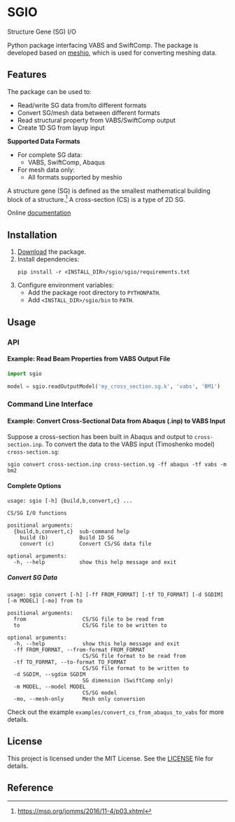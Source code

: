 # SGIO


Structure Gene (SG) I/O

Python package interfacing VABS and SwiftComp.
The package is developed based on [meshio](https://github.com/nschloe/meshio), which is used for converting meshing data.

## Features

The package can be used to:
- Read/write SG data from/to different formats
- Convert SG/mesh data between different formats
- Read structural property from VABS/SwiftComp output
- Create 1D SG from layup input

**Supported Data Formats**

- For complete SG data:
  - VABS, SwiftComp, Abaqus
- For mesh data only:
  - All formats supported by meshio

A structure gene (SG) is defined as the smallest mathematical building block of a structure.[^1]
A cross-section (CS) is a type of 2D SG.

Online [documentation](https://wenbinyugroup.github.io/sgio/)

## Installation

1. [Download](https://github.com/wenbinyugroup/sgio) the package.
2. Install dependencies:
    ```shell
    pip install -r <INSTALL_DIR>/sgio/sgio/requirements.txt
    ```
3. Configure environment variables:
    - Add the package root directory to `PYTHONPATH`.
    - Add `<INSTALL_DIR>/sgio/bin` to `PATH`.

## Usage

### API

#### Example: Read Beam Properties from VABS Output File

```python
import sgio

model = sgio.readOutputModel('my_cross_section.sg.k', 'vabs', 'BM1')
```

### Command Line Interface

#### Example: Convert Cross-Sectional Data from Abaqus (.inp) to VABS Input

Suppose a cross-section has been built in Abaqus and output to `cross-section.inp`.
To convert the data to the VABS input (Timoshenko model) `cross-section.sg`:
```shell
sgio convert cross-section.inp cross-section.sg -ff abaqus -tf vabs -m bm2
```

#### Complete Options

```text
usage: sgio [-h] {build,b,convert,c} ...

CS/SG I/O functions

positional arguments:
  {build,b,convert,c}  sub-command help
    build (b)          Build 1D SG
    convert (c)        Convert CS/SG data file

optional arguments:
  -h, --help           show this help message and exit
```

##### Convert SG Data

```text
usage: sgio convert [-h] [-ff FROM_FORMAT] [-tf TO_FORMAT] [-d SGDIM] [-m MODEL] [-mo] from to

positional arguments:
  from                  CS/SG file to be read from
  to                    CS/SG file to be written to

optional arguments:
  -h, --help            show this help message and exit
  -ff FROM_FORMAT, --from-format FROM_FORMAT
                        CS/SG file format to be read from
  -tf TO_FORMAT, --to-format TO_FORMAT
                        CS/SG file format to be written to
  -d SGDIM, --sgdim SGDIM
                        SG dimension (SwiftComp only)
  -m MODEL, --model MODEL
                        CS/SG model
  -mo, --mesh-only      Mesh only conversion
```

Check out the example `examples/convert_cs_from_abaqus_to_vabs` for more details.

## License

This project is licensed under the MIT License.
See the [LICENSE](LICENSE) file for details.

## Reference

[^1]: https://msp.org/jomms/2016/11-4/p03.xhtml
